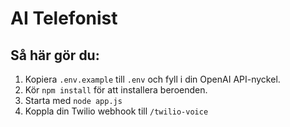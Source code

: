 # AI Telefonist

## Så här gör du:

1. Kopiera `.env.example` till `.env` och fyll i din OpenAI API-nyckel.
2. Kör `npm install` för att installera beroenden.
3. Starta med `node app.js`
4. Koppla din Twilio webhook till `/twilio-voice`
